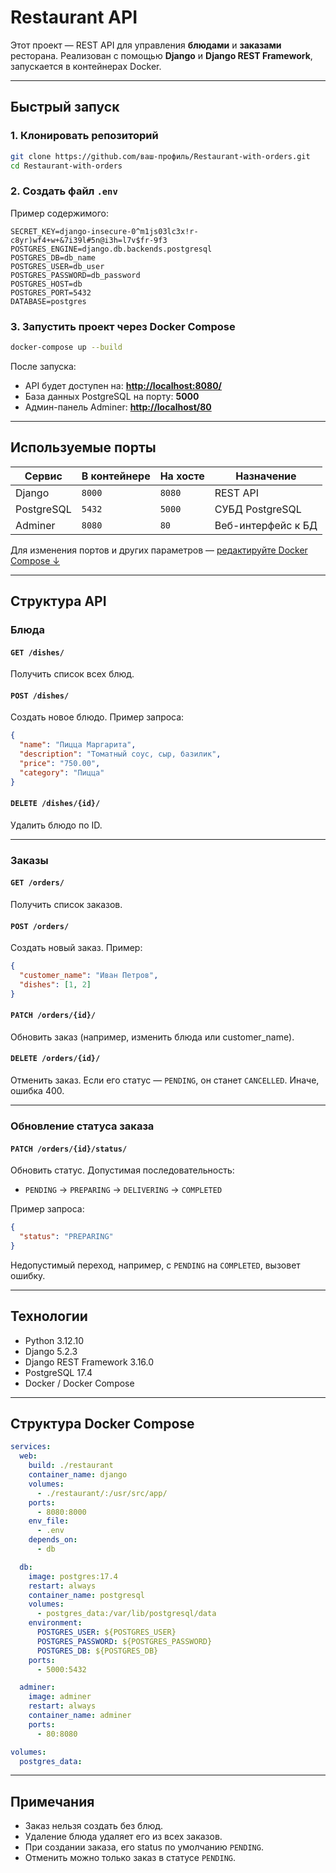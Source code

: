 # Restaurant API

Этот проект — REST API для управления **блюдами** и **заказами** ресторана. Реализован с помощью **Django** и **Django REST Framework**, запускается в контейнерах Docker.

---

## Быстрый запуск

### 1. Клонировать репозиторий

```bash
git clone https://github.com/ваш-профиль/Restaurant-with-orders.git
cd Restaurant-with-orders
````

### 2. Создать файл `.env`

Пример содержимого:

```env
SECRET_KEY=django-insecure-0^m1js03lc3x!r-c8yr)wf4+w+&7i39l#5n@i3h=l7v$fr-9f3
POSTGRES_ENGINE=django.db.backends.postgresql
POSTGRES_DB=db_name
POSTGRES_USER=db_user
POSTGRES_PASSWORD=db_password
POSTGRES_HOST=db
POSTGRES_PORT=5432
DATABASE=postgres
```

### 3. Запустить проект через Docker Compose

```bash
docker-compose up --build
```

После запуска:

* API будет доступен на: **[http://localhost:8080/](http://localhost:8080/)**
* База данных PostgreSQL на порту: **5000**
* Админ-панель Adminer: **[http://localhost/80](http://localhost/80)**

---

##  Используемые порты

| Сервис     | В контейнере | На хосте | Назначение         |
| ---------- | ------------ | -------- | ------------------ |
| Django     | `8000`       | `8080`   | REST API           |
| PostgreSQL | `5432`       | `5000`   | СУБД PostgreSQL    |
| Adminer    | `8080`       | `80`     | Веб-интерфейс к БД |

Для изменения портов и других параметров — [редактируйте Docker Compose ↓](#-структура-docker-compose)

---

## Структура API

### Блюда

#### `GET /dishes/`

Получить список всех блюд.

#### `POST /dishes/`

Создать новое блюдо.
Пример запроса:

```json
{
  "name": "Пицца Маргарита",
  "description": "Томатный соус, сыр, базилик",
  "price": "750.00",
  "category": "Пицца"
}
```

#### `DELETE /dishes/{id}/`

Удалить блюдо по ID.

---

### Заказы

#### `GET /orders/`

Получить список заказов.

#### `POST /orders/`

Создать новый заказ.
Пример:

```json
{
  "customer_name": "Иван Петров",
  "dishes": [1, 2]
}
```

#### `PATCH /orders/{id}/`

Обновить заказ (например, изменить блюда или customer_name).

#### `DELETE /orders/{id}/`

Отменить заказ. 
Если его статус — `PENDING`, он станет `CANCELLED`.
Иначе, ошибка 400.

---

### Обновление статуса заказа

#### `PATCH /orders/{id}/status/`

Обновить статус.
Допустимая последовательность:

* `PENDING` → `PREPARING` → `DELIVERING` → `COMPLETED`

Пример запроса:

```json
{
  "status": "PREPARING"
}
```

Недопустимый переход, например, с `PENDING` на `COMPLETED`, вызовет ошибку.

---

## Технологии

* Python 3.12.10
* Django 5.2.3
* Django REST Framework 3.16.0
* PostgreSQL 17.4
* Docker / Docker Compose

---

## Структура Docker Compose

```yaml
services:
  web:
    build: ./restaurant
    container_name: django
    volumes:
      - ./restaurant/:/usr/src/app/
    ports:
      - 8080:8000
    env_file:
      - .env
    depends_on:
      - db

  db:
    image: postgres:17.4
    restart: always
    container_name: postgresql
    volumes:
      - postgres_data:/var/lib/postgresql/data
    environment:
      POSTGRES_USER: ${POSTGRES_USER}
      POSTGRES_PASSWORD: ${POSTGRES_PASSWORD}
      POSTGRES_DB: ${POSTGRES_DB}
    ports:
      - 5000:5432

  adminer:
    image: adminer
    restart: always
    container_name: adminer
    ports:
      - 80:8080

volumes:
  postgres_data:
```

---

## Примечания

* Заказ нельзя создать без блюд.
* Удаление блюда удаляет его из всех заказов.
* При создании заказа, его status по умолчанию `PENDING`.
* Отменить можно только заказ в статусе `PENDING`.
